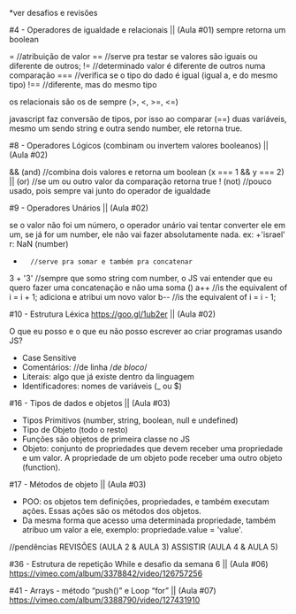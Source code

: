 *ver desafios e revisões

#4 - Operadores de igualdade e relacionais || (Aula #01)
sempre retorna um boolean

=       //atribuição de valor
==      //serve pra testar se valores são iguais ou diferente de outros;
!=      //determinado valor é diferente de outros numa comparação
===     //verifica se o tipo do dado é igual (igual a, e do mesmo tipo)
!==     //diferente, mas do mesmo tipo

os relacionais são os de sempre (>, <, >=, <=)

javascript faz conversão de tipos, por isso ao comparar (==) duas variáveis, mesmo um sendo string e outra sendo number, ele retorna true.

#8 - Operadores Lógicos (combinam ou invertem valores booleanos) || (Aula #02)

&& (and)    //combina dois valores e retorna um boolean (x === 1 && y === 2)
|| (or)     //se um ou outro valor da comparação retorna true
! (not)     //pouco usado, pois sempre vai junto do operador de igualdade

#9 - Operadores Unários || (Aula #02)

se o valor não foi um número, o operador unário vai tentar converter ele em um, se já for um number, ele não vai fazer absolutamente nada.
ex: +'israel' r: NaN (number)
+       //serve pra somar e também pra concatenar
3 + '3' //sempre que somo string com number, o JS vai entender que eu quero fazer uma concatenação e não uma soma
()
a++     //is the equivalent of i = i + 1; adiciona e atribui um novo valor
b--     //is the equivalent of i = i - 1;

#10 - Estrutura Léxica https://goo.gl/1ub2er || (Aula #02)

O que eu posso e o que eu não posso escrever ao criar programas usando JS?
- Case Sensitive
- Comentários: //de linha /*de bloco*/
- Literais: algo que já existe dentro da linguagem
- Identificadores: nomes de variáveis (_ ou $)

#16 - Tipos de dados e objetos || (Aula #03)

- Tipos Primitivos (number, string, boolean, null e undefined) 
- Tipo de Objeto (todo o resto)
- Funções são objetos de primeira classe no JS
- Objeto: conjunto de propriedades que devem receber uma propriedade e um valor. A propriedade de um objeto pode receber uma outro objeto (function).

#17 - Métodos de objeto || (Aula #03)

- POO: os objetos tem definições, propriedades, e também executam ações. Essas ações são os métodos dos objetos.
- Da mesma forma que acesso uma determinada propriedade, também atribuo um valor a ele, exemplo: propriedade.value = 'value'.

//pendências
REVISÕES (AULA 2 & AULA 3)
ASSISTIR (AULA 4 & AULA 5)

#36 - Estrutura de repetição While e desafio da semana 6 || (Aula #06)
https://vimeo.com/album/3378842/video/126757256

#41 - Arrays - método “push()” e Loop “for” || (Aula #07)
https://vimeo.com/album/3388790/video/127431910